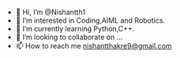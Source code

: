 - 👋 Hi, I’m @Nishantth1
- 👀 I’m interested in Coding,AIML and Robotics. 
- 🌱 I’m currently learning Python,C++. 
- 💞️ I’m looking to collaborate on ... 
- 📫 How to reach me nishantthakre9@gmail.com

<!---
Nishantth1/Nishantth1 is a ✨ special ✨ repository because its `README.md` (this file) appears on your GitHub profile.
You can click the Preview link to take a look at your changes.
--->
